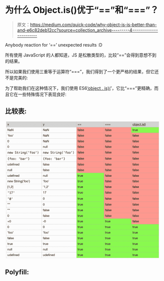 # 为什么 Object.is()优于“==”和“===”？

> 原文：<https://medium.com/quick-code/why-object-is-is-better-than-and-e6c82deb12cc?source=collection_archive---------4----------------------->

Anybody reaction for ‘==’ unexpected results :D

所有使用 JavaScript 的人都知道，JS 是松散类型的，比较“==”会得到意想不到的结果。

所以如果我们使用三重等于运算符“===”，我们得到了一个更严格的结果，但它还不是完美的:

为了帮助我们在这种情况下，我们使用 ES6[‘object . is)(](https://developer.mozilla.org/en-US/docs/Web/JavaScript/Reference/Global_Objects/Object/is)’，它比“===”更精确，而且它在一些特殊情况下表现良好:

## 比较表:

![](img/c4623b72c0443b562cd17d10b7af77bf.png)

## Polyfill: